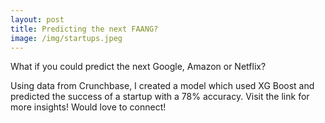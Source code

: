 ```yaml
---
layout: post
title: Predicting the next FAANG?
image: /img/startups.jpeg
---
```


What if you could predict the next Google, Amazon or Netflix?

Using data from Crunchbase, I created a model which used XG Boost and predicted the success of a startup with a 78% accuracy. Visit the link for more insights! Would love to connect!
